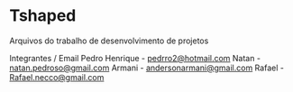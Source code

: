 Tshaped
=======

Arquivos do trabalho de desenvolvimento de projetos


Integrantes / Email
Pedro Henrique - pedrro2@hotmail.com
Natan  - natan.pedroso@gmail.com
Armani - andersonarmani@gmail.com
Rafael - Rafael.necco@gmail.com
